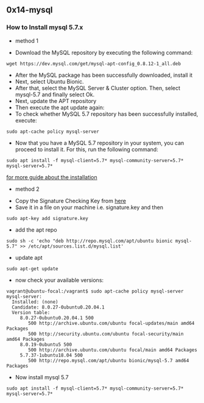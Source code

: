 ## 0x14-mysql

### How to Install mysql 5.7.x
* method 1
- Download the MySQL repository by executing the following command:
```shell
wget https://dev.mysql.com/get/mysql-apt-config_0.8.12-1_all.deb
```

- After the MySQL package has been successfully downloaded, install it
- Next, select Ubuntu Bionic.
- After that, select the MySQL Server & Cluster option. Then, select mysql-5.7 and finally select Ok.
- Next, update the APT repository
- Then execute the apt update again:
- To check whether MySQL 5.7 repository has been successfully installed, execute:

```shell
sudo apt-cache policy mysql-server
```

- Now that you have a MySQL 5.7 repository in your system, you can proceed to install it. For this, run the following command:

```shell
sudo apt install -f mysql-client=5.7* mysql-community-server=5.7* mysql-server=5.7*
```
[for more guide about the installation](https://www.devart.com/dbforge/mysql/how-to-install-mysql-on-ubuntu/)

* method 2
- Copy the Signature Checking Key from [here](https://dev.mysql.com/doc/refman/5.7/en/checking-gpg-signature.html)
- Save it in a file on your machine i.e. signature.key and then

```shell
sudo apt-key add signature.key
```
- add the apt repo

```shell
sudo sh -c 'echo "deb http://repo.mysql.com/apt/ubuntu bionic mysql-5.7" >> /etc/apt/sources.list.d/mysql.list'
```

- update apt

```shell
sudo apt-get update
```

- now check your available versions:

```shell
vagrant@ubuntu-focal:/vagrant$ sudo apt-cache policy mysql-server
mysql-server:
  Installed: (none)
  Candidate: 8.0.27-0ubuntu0.20.04.1
  Version table:
     8.0.27-0ubuntu0.20.04.1 500
        500 http://archive.ubuntu.com/ubuntu focal-updates/main amd64 Packages
        500 http://security.ubuntu.com/ubuntu focal-security/main amd64 Packages
     8.0.19-0ubuntu5 500
        500 http://archive.ubuntu.com/ubuntu focal/main amd64 Packages
     5.7.37-1ubuntu18.04 500
        500 http://repo.mysql.com/apt/ubuntu bionic/mysql-5.7 amd64 Packages
```

- Now install mysql 5.7

```shell
sudo apt install -f mysql-client=5.7* mysql-community-server=5.7* mysql-server=5.7*
```